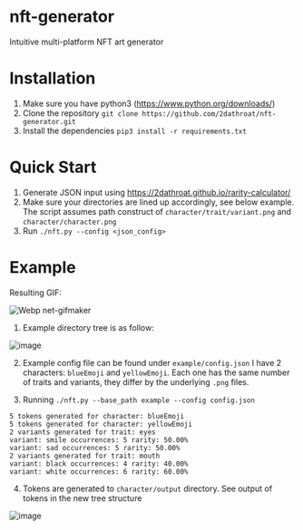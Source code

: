 # nft-generator
Intuitive multi-platform NFT art generator

# Installation
1. Make sure you have python3 (https://www.python.org/downloads/)
2. Clone the repository `git clone https://github.com/2dathroat/nft-generator.git`
3. Install the dependencies `pip3 install -r requirements.txt`

# Quick Start
1. Generate JSON input using https://2dathroat.github.io/rarity-calculator/
2. Make sure your directories are lined up accordingly, see below example. The script assumes path construct of `character/trait/variant.png` and `character/character.png`
3. Run `./nft.py --config <json_config>`

# Example
Resulting GIF:

![Webp net-gifmaker](https://user-images.githubusercontent.com/98057345/151698651-e311df3d-de4f-4734-88ac-46807dc189b4.gif)

1. Example directory tree is as follow:

![image](https://user-images.githubusercontent.com/98057345/151698564-e3b0d76a-265b-47d5-a6dc-dad000c80acb.png)

2. Example config file can be found under `example/config.json` 
I have 2 characters: `blueEmoji` and `yellowEmoji`. Each one has the same number of traits and variants, they differ by the underlying `.png` files.

3. Running `./nft.py --base_path example --config config.json`
```
5 tokens generated for character: blueEmoji
5 tokens generated for character: yellowEmoji
2 variants generated for trait: eyes
variant: smile occurrences: 5 rarity: 50.00%
variant: sad occurrences: 5 rarity: 50.00%
2 variants generated for trait: mouth
variant: black occurrences: 4 rarity: 40.00%
variant: white occurrences: 6 rarity: 60.00%
```
4. Tokens are generated to `character/output` directory. See output of tokens in the new tree structure

![image](https://user-images.githubusercontent.com/98057345/151698620-a1def258-b3b2-49d5-bccb-46e9cf433241.png)


